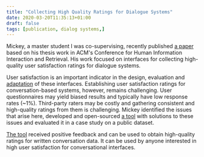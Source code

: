 ```yaml
---
title: "Collecting High Quality Ratings for Dialogue Systems"
date: 2020-03-20T11:35:13+01:00
draft: false
tags: [publication, dialog systems,]
---
```


Mickey, a master student I was co-supervising, recently published [a paper](https://doi-org.vu-nl.idm.oclc.org/10.1145/3343413.3377998) based on his thesis work in ACM's Conference for Human Information Interaction and Retrieval. His work focused on interfaces for collecting high-quality user satisfaction ratings for dialogue systems.

User satisfaction is an important indicator in the design, evaluation and [adaptation](/posts/personalized-dm) of these interfaces.
Establishing user satisfaction ratings for conversation-based systems, however, remains challenging.
User questionnaires may yield biased results and typically have low response rates (~1%). 
Third-party raters may be costly and gathering consistent and high-quality ratings from them is challenging.
Mickey identified the issues that arise here, developed and open-sourced [a tool](https://github.com/mickeyvz/interface_chatbot_evaluation) with solutions to these issues and evaluated it in a case study on a public dataset.

[The tool](https://github.com/mickeyvz/interface_chatbot_evaluation) received positive feedback
and can be used to obtain high-quality ratings for written conversation data.  It can be used by
anyone interested in high user satisfaction for conversational interfaces.
